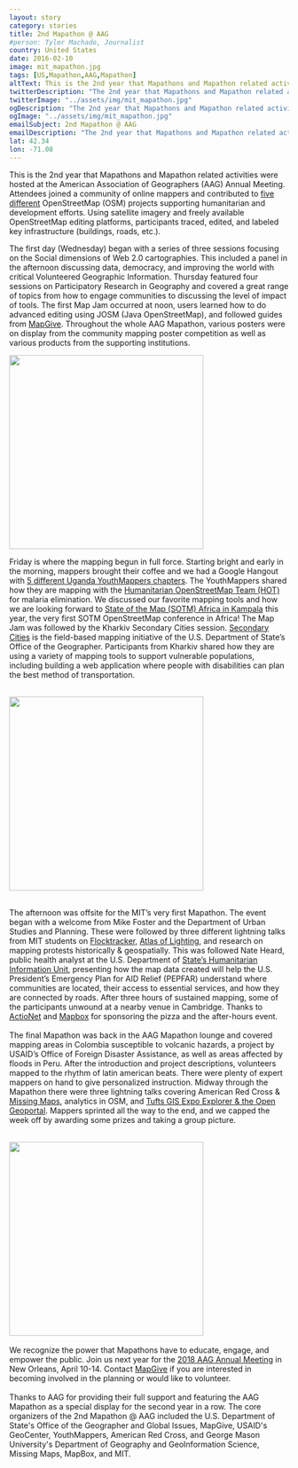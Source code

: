 ```yaml
---
layout: story
category: stories
title: 2nd Mapathon @ AAG
#person: Tyler Machado, Journalist 
country: United States
date: 2016-02-10
image: mit_mapathon.jpg
tags: [US,Mapathon,AAG,Mapathon]
altText: This is the 2nd year that Mapathons and Mapathon related activities were hosted at the American Association of Geographers (AAG) Annual Meeting.
twitterDescription: "The 2nd year that Mapathons and Mapathon related activities were hosted at the American Association of Geographers (AAG) Annual Meeting."
twitterImage: "../assets/img/mit_mapathon.jpg"
ogDescription: "The 2nd year that Mapathons and Mapathon related activities were hosted at the American Association of Geographers (AAG) Annual Meeting."
ogImage: "../assets/img/mit_mapathon.jpg"
emailSubject: 2nd Mapathon @ AAG
emailDescription: "The 2nd year that Mapathons and Mapathon related activities were hosted at the American Association of Geographers (AAG) Annual Meeting."
lat: 42.34
lon: -71.08
---
```


<style type="text/css">
#table_title {
	margin-top:0px;
}

@media (min-width: 768px) {
    .story .figure-right {
        width: 410px;
    }
}

.story .figure-right {
    float: right;
    margin: 0 0 5px 15px;
}

</style>
<!-- http://christianspecht.de/2014/03/08/generating-an-image-gallery-with-jekyll-and-lightbox2/ -->
<script src="{{site.baseurl}}/assets/js/lightbox.min.js"></script>
<link href="{{site.baseurl}}/assets/css/lightbox.css" rel="stylesheet" />
 

This is the 2nd year that Mapathons and Mapathon related activities were hosted at the American Association of Geographers (AAG) Annual Meeting. Attendees joined a community of online mappers and contributed to <a href='http://aagmapathon.org/index.html#projects' target='_blank'>five different</a> OpenStreetMap (OSM) projects supporting humanitarian and development efforts. Using satellite imagery and freely available OpenStreetMap editing platforms, participants traced, edited, and labeled key infrastructure (buildings, roads, etc.).
<p>
The first day (Wednesday) began with a series of three sessions focusing on the Social dimensions of Web 2.0 cartographies. This included a panel in the afternoon discussing data, democracy, and improving the world with critical Volunteered Geographic Information. Thursday featured four sessions on Participatory Research in Geography and covered a great range of topics from how to engage communities to discussing the level of impact of tools. The first Map Jam occurred at noon, users learned how to do advanced editing using JOSM (Java OpenStreetMap), and followed guides from <a href='https://mapgive.state.gov'>MapGive</a>. Throughout the whole AAG Mapathon, various posters were on display from the community mapping poster competition as well as various products from the supporting institutions.
<p>

<div class="figure-right">
  <div class="image-set">
        <a class="image-link" href="{{site.baseurl}}/assets/img/webchat_youthmappers.png" data-lightbox="1" title="web chatting with Youth Mappers in Uganda, photo courtesy of James Pancoast">
          <img src="{{ site.baseurl }}/assets/img/webchat_youthmappers.png" height="350">
        </a>
    </div>
</div>

Friday is where the mapping begun in full force. Starting bright and early in the morning, mappers brought their coffee and we had a Google Hangout with <a href='http://www.youthmappers.org/single-post/2017/03/28/How-Youth-Mappers-in-Uganda-are-improving-their-mapping-skills-through-mapping-with-HOT-for-Malaria-Elimination' target='_blank'>5 different Uganda YouthMappers chapters</a>. The YouthMappers shared how they are mapping with the <a href='https://www.hotosm.org/' target='_blank'>Humanitarian OpenStreetMap Team (HOT)</a> for malaria elimination. We discussed our favorite mapping tools and how we are looking forward to <a href='http://sotmafrica.org/' target='_blank'>State of the Map (SOTM) Africa in Kampala</a> this year, the very first SOTM OpenStreetMap conference in Africa! The Map Jam was followed by the Kharkiv Secondary Cities session. <a href='https://secondarycities.state.gov/' target='_blank'>Secondary Cities</a> is the field-based mapping initiative of the U.S. Department of State’s Office of the Geographer. Participants from Kharkiv shared how they are using a variety of mapping tools to support vulnerable populations, including building a web application where people with disabilities can plan the best method of transportation.
<br><br>
<div class="image-set">
    <a class="image-link" href="{{site.baseurl}}/assets/img/mit_mapathon_presenting.png" data-lightbox="1" title="Mike Foster kicking of the MIT Mapathon, photo courtesy of James Pancoast ">
      <img src="{{ site.baseurl }}/assets/img/mit_mapathon_presenting.png" height="350">
    </a>
</div>
<br>

The afternoon was offsite for the MIT’s very first Mapathon. The event began with a welcome from Mike Foster and the Department of Urban Studies and Planning. These were followed by three different lightning talks from MIT students on <a href='https://mfc.mit.edu/flocktracker' target='_blank'>Flocktracker</a>, <a href='http://cau.mit.edu/project/atlas-lighting' target='_blank'>Atlas of Lighting</a>, and research on mapping protests historically & geospatially. This was followed Nate Heard, public health analyst at the U.S. Department of <a href='https://hiu.state.gov' target='_blank'>State’s Humanitarian Information Unit</a>, presenting how the map data created will help the U.S. President’s Emergency Plan for AID Relief (PEPFAR) understand where communities are located, their access to essential services, and how they are connected by roads. After three hours of sustained mapping, some of the participants unwound at a nearby venue in Cambridge. Thanks to <a href='http://www.actionet.com/' target='_blank'>ActioNet</a> and <a href='http://www.mapbox.com/' target='_blank'>Mapbox</a> for sponsoring the pizza and the after-hours event.
<br><br>
The final Mapathon was back in the AAG Mapathon lounge and covered mapping areas in Colombia susceptible to volcanic hazards, a project by USAID’s Office of Foreign Disaster Assistance, as well as areas affected by floods in Peru. After the introduction and project descriptions, volunteers mapped to the rhythm of latin american beats. There were plenty of expert mappers on hand to give personalized instruction. Midway through the Mapathon there were three lightning talks covering American Red Cross & <a href='http://www.missingmaps.org/ ' target='_blank'>Missing Maps</a>, analytics in OSM, and <a href='http://streams-dev.it.tufts.edu/#/dashboard' target='_blank'>Tufts GIS Expo Explorer & the <a href='http://opengeoportal.org' target='_blank'>Open Geoportal</a>. Mappers sprinted all the way to the end, and we capped the week off by awarding some prizes and taking a group picture.
<br><br>
<div class="image-set">
    <a class="image-link" href="{{site.baseurl}}/assets/img/aag_mapathon_group_picture.png" data-lightbox="1" title="Final Group picture, photo courtesy of James Pancoast">
      <img src="{{ site.baseurl }}/assets/img/aag_mapathon_group_picture.png" height="350">
    </a>
</div>
<br>
We recognize the power that Mapathons have to educate, engage, and empower the public. Join us next year for the <a href='http://www.aag.org/annualmeeting' target='_blank'>2018 AAG Annual Meeting</a> in New Orleans, April 10-14. Contact <a href='mailto:mapgive@state.gov' target='_blank'>MapGive</a> if you are interested in becoming involved in the planning or would like to volunteer.
<br><br>
Thanks to AAG for providing their full support and featuring the AAG Mapathon as a special display for the second year in a row. The core organizers of the 2nd Mapathon @ AAG included the U.S. Department of State's Office of the Geographer and Global Issues, MapGive, USAID's GeoCenter, YouthMappers, American Red Cross, and George Mason University's Department of Geography and GeoInformation Science, Missing Maps, MapBox, and MIT.



